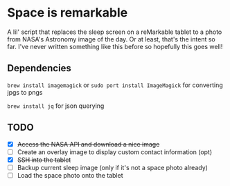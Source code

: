 # Space is remarkable

A lil' script that replaces the sleep screen on a reMarkable tablet to a photo from NASA's Astronomy image of the day. Or at least, that's the intent so far. I've never written something like this before so hopefully this goes well!

## Dependencies

`brew install imagemagick` or `sudo port install ImageMagick` for converting jpgs to pngs

`brew install jq` for json querying

## TODO

- [x] ~~Access the NASA API and download a nice image~~
- [ ] Create an overlay image to display custom contact information (opt)
- [x] ~~SSH into the tablet~~
- [ ] Backup current sleep image (only if it's not a space photo already)
- [ ] Load the space photo onto the tablet 
